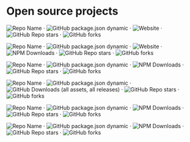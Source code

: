 # Open source projects

![Repo Name](https://img.shields.io/badge/wordcloud--online-blue?logo=react&link=https%3A%2F%2Fgithub.com%2Fshowlotus%2Fwordcloud-online) · ![GitHub package.json dynamic](https://img.shields.io/github/package-json/version/showlotus/wordcloud-online) · ![Website](https://img.shields.io/website?url=https%3A%2F%2Fshowlotus.github.io%2Fwordcloud-online%2Fwebsite%2F&up_message=online&link=https%3A%2F%2Fshowlotus.github.io%2Fwordcloud-online%2Fwebsite%2F)
· ![GitHub Repo stars](https://img.shields.io/github/stars/showlotus/wordcloud-online) · ![GitHub forks](https://img.shields.io/github/forks/showlotus/wordcloud-online)

![Repo Name](https://img.shields.io/badge/babel--plugin--jsx-blue?logo=babel&link=https%3A%2F%2Fgithub.com%2Fshowlotus%2Fbabel-plugin-jsx) · ![GitHub package.json dynamic](https://img.shields.io/github/package-json/version/showlotus/babel-plugin-jsx) · ![Website](https://img.shields.io/website?url=https%3A%2F%2Fshowlotus.github.io%2Fbabel-plugin-jsx%2Fwebsite%2F&up_message=online&link=https%3A%2F%2Fshowlotus.github.io%2Fbabel-plugin-jsx%2Fwebsite%2F)
· ![NPM Downloads](https://img.shields.io/npm/dt/@showlotus/babel-plugin-jsx) · ![GitHub Repo stars](https://img.shields.io/github/stars/showlotus/babel-plugin-jsx) · ![GitHub forks](https://img.shields.io/github/forks/showlotus/babel-plugin-jsx)

![Repo Name](https://img.shields.io/badge/prettier--plugin--kebab--to--camel-blue?logo=prettier&link=https%3A%2F%2Fgithub.com%2Fshowlotus%2Fprettier-plugin-kebab-to-camel) · ![GitHub package.json dynamic](https://img.shields.io/github/package-json/version/showlotus/prettier-plugin-kebab-to-camel) · ![NPM Downloads](https://img.shields.io/npm/dt/@showlotus/prettier-plugin-kebab-to-camel) · ![GitHub Repo stars](https://img.shields.io/github/stars/showlotus/prettier-plugin-kebab-to-camel) · ![GitHub forks](https://img.shields.io/github/forks/showlotus/prettier-plugin-kebab-to-camel)

![Repo Name](https://img.shields.io/badge/Turboui--i18n-blue?logo=visualstudiocode&link=https%3A%2F%2Fgithub.com%2Fshowlotus%2FTurboui-i18n) · ![GitHub package.json dynamic](https://img.shields.io/github/package-json/version/showlotus/Turboui-i18n) · ![GitHub Downloads (all assets, all releases)](https://img.shields.io/github/downloads/showlotus/Turboui-i18n/total) · ![GitHub Repo stars](https://img.shields.io/github/stars/showlotus/Turboui-i18n) · ![GitHub forks](https://img.shields.io/github/forks/showlotus/Turboui-i18n)

![Repo Name](https://img.shields.io/badge/vue--mixins--loader-blue?logo=webpack&link=https%3A%2F%2Fgithub.com%2Fshowlotus%2Fvue-mixins-loader) · ![GitHub package.json dynamic](https://img.shields.io/github/package-json/version/showlotus/vue-mixins-loader) · ![NPM Downloads](https://img.shields.io/npm/dt/vue-mixins-loader) · ![GitHub Repo stars](https://img.shields.io/github/stars/showlotus/vue-mixins-loader) · ![GitHub forks](https://img.shields.io/github/forks/showlotus/vue-mixins-loader)

![Repo Name](https://img.shields.io/badge/ivu--extends-blue?logo=vuedotjs&link=https%3A%2F%2Fgithub.com%2Fshowlotus%2Fivu-extends) · ![GitHub package.json dynamic](https://img.shields.io/github/package-json/version/showlotus/ivu-extends) · ![NPM Downloads](https://img.shields.io/npm/dt/ivu-extends) · ![GitHub Repo stars](https://img.shields.io/github/stars/showlotus/ivu-extends) · ![GitHub forks](https://img.shields.io/github/forks/showlotus/ivu-extends)

<!--
  - 制作徽标：https://shields.io/badges
  - 查看 Github 仓库 Stars 数：https://shields.io/badges/git-hub-repo-stars
  - 查看 Github 仓库 Forks 数：https://shields.io/badges/git-hub-forks
  - 查看 Github 仓库某个分支 package.json 版本号：https://shields.io/badges/git-hub-package-json-version-branch
  - 查看 Github 仓库 package.json 版本号：https://shields.io/badges/git-hub-package-json-dynamic
  - 查看 Github 仓库许可：https://shields.io/badges/git-hub-license
  - 查看 Github 仓库首选语言：https://shields.io/badges/git-hub-top-language
  - 查看 Github 仓库 Release 下载数：https://shields.io/badges/git-hub-downloads-all-assets-all-releases
  - 查看 npm 下载量：https://shields.io/badges/npm-downloads
 -->
